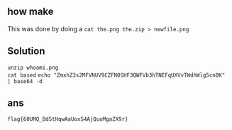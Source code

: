 ## how make
This was done by doing a `cat the.png the.zip > newfile.png`

##  Solution

`unzip whoami.png` \
`cat based`
`echo "ZmxhZ3s2MFVNUV9CZFN0SHF3QWFVb3hTNEFqUXVvTWdhWlg5cn0K" | base64 -d `

## ans
`flag{60UMQ_BdStHqwAaUoxS4AjQuoMgaZX9r}`

